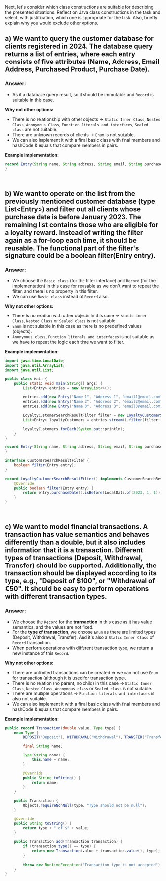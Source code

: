 Next, let's consider which class constructions are suitable for describing the presented situations. Reflect on Java class constructions in the task and select, with justification, which one is appropriate for the task. Also, briefly explain why you would exclude other options.
## a) We want to query the customer database for clients registered in 2024. The database query returns a list of entries, where each entry consists of five attributes (Name, Address, Email Address, Purchased Product, Purchase Date).

### Answer:
- As it a database query result, so it should be immutable and `Record` is suitable in this case.


**Why not other options:**
- There is no relationship with other objects -> `Static Inner Class`, `Nested Class`, `Anonymous Class`, `Function literals and interfaces`, `Sealed class` are not suitable.
- There are unknown records of clients -> `Enum` is not suitable.
- We can also implement it with a final basic class with final members and hashCode & equals that compare members in pairs.

**Example implementation:**
```java
record Entry(String name, String address, String email, String purchasedProduct, LocalDate purchaseDate) {
}
```

<br />

## b) We want to operate on the list from the previously mentioned customer database (type List\<Entry>) and filter out all clients whose purchase date is before January 2023. The remaining list contains those who are eligible for a loyalty reward. Instead of writing the filter again as a for-loop each time, it should be reusable. The functional part of the filter's signature could be a boolean filter(Entry entry).

### Answer:
- We choose the `Basic class` (for the filter interface) and `Record` (for the implementation) in this case for reusable as we don't want to repeat the filter, and there is no property in this filter.
- We can use `Basic class` instead of `Record` also.

**Why not other options:**
- There is no relation with other objects in this case => `Static Inner Class`, `Nested Class` or `Sealed class` is not suitable.
- `Enum` is not suitable in this case as there is no predefined values (objects).
- `Anonymous class`, `Function literals and interfaces` is not suitable as we have to repeat the logic each time we want to filter.

**Example implementation:**
```java
import java.time.LocalDate;
import java.util.ArrayList;
import java.util.List;

public class Main {
    public static void main(String[] args) {
        List<Entry> entries = new ArrayList<>();

        entries.add(new Entry("Name 1", "Address 1", "email1@email.com", "Product 1", LocalDate.of(2023, 1, 2)));
        entries.add(new Entry("Name 2", "Address 2", "email2@email.com", "Product 2", LocalDate.of(2023, 1, 1)));
        entries.add(new Entry("Name 3", "Address 3", "email3@email.com", "Product 3", LocalDate.of(2022, 12, 30)));

        LoyaltyCustomerSearchResultFilter filter = new LoyaltyCustomerSearchResultFilter();
        List<Entry> loyaltyCustomers = entries.stream().filter(filter::filter).toList();

        loyaltyCustomers.forEach(System.out::println);
    }
}

record Entry(String name, String address, String email, String purchasedProduct, LocalDate purchaseDate) {
}

interface CustomerSearchResultFilter {
    boolean filter(Entry entry);
}

record LoyaltyCustomerSearchResultFilter() implements CustomerSearchResultFilter {
    @Override
    public boolean filter(Entry entry) {
        return entry.purchaseDate().isBefore(LocalDate.of(2023, 1, 1));
    }
}
```

<br />

## c) We want to model financial transactions. A transaction has value semantics and behaves differently than a double, but it also includes information that it is a transaction. Different types of transactions (Deposit, Withdrawal, Transfer) should be supported. Additionally, the transaction should be displayed according to its type, e.g., "Deposit of $100", or "Withdrawal of €50". It should be easy to perform operations with different transaction types.

### Answer:
- We choose the `Record` for the **transaction** in this case as it has value semantics, and the values are not fixed.
- For the **type of transaction**, we choose `Enum` as there are limited types (Deposit, Withdrawal, Transfer). And it's also a `Static Inner Class` of `Record` transaction. 
- When perform operations with different transaction type, we return a new instance of this `Record`.

**Why not other options:**
- There are unlimited transactions can be created => we can not use `Enum` for transaction (although it is used for transaction type).
- There is no relation (no parent, no child) in this case => `Static Inner Class`, `Nested Class`, `Anonymous class` or `Sealed class` is not suitable.
- There are multiple operations => `Function literals and interfaces` is also not suitable.
- We can also implement it with a final basic class with final members and hashCode & equals that compare members in pairs.

**Example implementation:**
```java
public record Transaction(double value, Type type) {
    enum Type {
        DEPOSIT("Deposit"), WITHDRAWAL("Withdrawal"), TRANSFER("Transfer");

        final String name;

        Type(String name) {
            this.name = name;
        }

        @Override
        public String toString() {
            return name;
        }
    }

    public Transaction {
        Objects.requireNonNull(type, "Type should not be null");
    }

    @Override
    public String toString() {
        return type + " of $" + value;
    }

    public Transaction add(Transaction transaction) {
        if (transaction.type() == type) {
            return new Transaction(value + transaction.value(), type);
        }
        
        throw new RuntimeException("Transaction type is not accepted");
    }
}
```